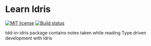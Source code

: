 # Learn Idris

[![MIT license](https://img.shields.io/badge/license-MIT-blue.svg)](LICENSE)
[![Build status](https://secure.travis-ci.org/epicallan/learn-idris.svg)](https://travis-ci.org/epicallan/learn-idris)

tdd-in-idris package contains notes taken while reading Type driven development with Idris
